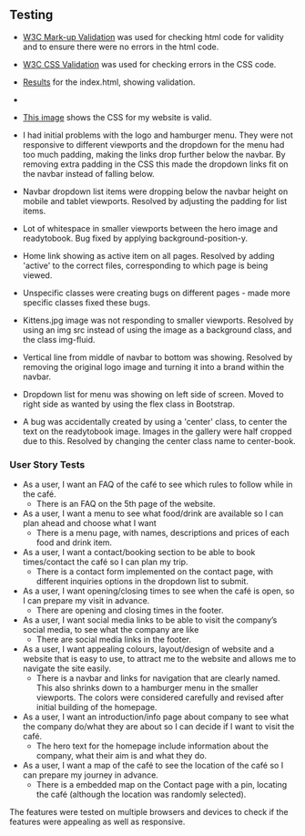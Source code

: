 ## Testing
- [W3C Mark-up Validation](https://validator.w3.org/) was used for checking html code for validity and to ensure there were no errors in the html code. 
- [W3C CSS Validation](https://jigsaw.w3.org/css-validator/) was used for checking errors in the CSS code. 

- [Results](https://i.imgur.com/hGnzN0F.jpg) for the index.html, showing validation.
- 



- [This image](https://i.imgur.com/GduNbbQ.jpg) shows the CSS for my website is valid.



- I had initial problems with the logo and hamburger menu. They were not responsive to different viewports and the dropdown for the menu had too much padding, making the links drop further below the navbar. By removing extra padding in the CSS this made the dropdown links fit on the navbar instead of falling below. 
- Navbar dropdown list items were dropping below the navbar height on mobile and tablet viewports. Resolved by adjusting the padding for list items.
- Lot of whitespace in smaller viewports between the hero image and readytobook. Bug fixed by applying background-position-y.
- Home link showing as active item on all pages. Resolved by adding 'active' to the correct files, corresponding to which page is being viewed.
- Unspecific classes were creating bugs on different pages - made more specific classes fixed these bugs.
- Kittens.jpg image was not responding to smaller viewports. Resolved by using an img src instead of using the image as a background class, and the class img-fluid.
- Vertical line from middle of navbar to bottom was showing. Resolved by removing the original logo image and turning it into a brand within the navbar.
- Dropdown list for menu was showing on left side of screen. Moved to right side as wanted by using the flex class in Bootstrap.
- A bug was accidentally created by using a 'center' class, to center the text on the readytobook image. Images in the gallery were half cropped due to this. Resolved by changing the center class name to center-book.

### User Story Tests

- As a user, I want an FAQ of the café to see which rules to follow while in the café.
   * There is an FAQ on the 5th page of the website. 
- As a user, I want a menu to see what food/drink are available so I can plan ahead and choose what I want
   * There is a menu page, with names, descriptions and prices of each food and drink item. 
- As a user, I want a contact/booking section to be able to book times/contact the café so I can plan my trip.
   * There is a contact form implemented on the contact page, with different inquiries options in the dropdown list to submit. 
- As a user, I want opening/closing times to see when the café is open, so I can prepare my visit in advance.
   * There are opening and closing times in the footer. 
- As a user, I want social media links to be able to visit the company’s social media, to see what the company are like
   * There are social media links in the footer. 
- As a user, I want appealing colours, layout/design of website and a website that is easy to use, to attract me to the website and allows me to navigate the site easily.
   * There is a navbar and links for navigation that are clearly named. This also shrinks down to a hamburger menu in the smaller viewports. The colors were considered carefully and revised after initial building of the homepage. 
- As a user, I want an introduction/info page about company to see what the company do/what they are about so I can decide if I want to visit the café. 
   * The hero text for the homepage include information about the company, what their aim is and what they do. 
- As a user, I want a map of the café to see the location of the café so I can prepare my journey in advance.
   * There is a embedded map on the Contact page with a pin, locating the café (although the location was randomly selected).


The features were tested on multiple browsers and devices to check if the features were appealing as well as responsive. 